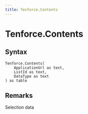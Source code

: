 ```yaml
---
title: Tenforce.Contents
---
```


# Tenforce.Contents



## Syntax

```powerquery
Tenforce.Contents(
    ApplicationUrl as text,
    ListId as text,
    DataType as text
) as table
```


## Remarks

Selection data


